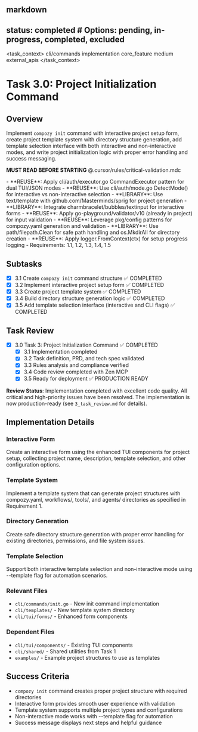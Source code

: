 ## markdown

## status: completed # Options: pending, in-progress, completed, excluded

<task_context>
<domain>cli/commands</domain>
<type>implementation</type>
<scope>core_feature</scope>
<complexity>medium</complexity>
<dependencies>external_apis</dependencies>
</task_context>

# Task 3.0: Project Initialization Command

## Overview

Implement `compozy init` command with interactive project setup form, create project template system with directory structure generation, add template selection interface with both interactive and non-interactive modes, and write project initialization logic with proper error handling and success messaging.

<import>**MUST READ BEFORE STARTING** @.cursor/rules/critical-validation.mdc</import>

<requirements>
- **REUSE**: Apply cli/auth/executor.go CommandExecutor pattern for dual TUI/JSON modes
- **REUSE**: Use cli/auth/mode.go DetectMode() for interactive vs non-interactive selection
- **LIBRARY**: Use text/template with github.com/Masterminds/sprig for project generation
- **LIBRARY**: Integrate charmbracelet/bubbles/textinput for interactive forms
- **REUSE**: Apply go-playground/validator/v10 (already in project) for input validation
- **REUSE**: Leverage pkg/config patterns for compozy.yaml generation and validation
- **LIBRARY**: Use path/filepath.Clean for safe path handling and os.MkdirAll for directory creation
- **REUSE**: Apply logger.FromContext(ctx) for setup progress logging
- Requirements: 1.1, 1.2, 1.3, 1.4, 1.5
</requirements>

## Subtasks

- [x] 3.1 Create `compozy init` command structure ✅ COMPLETED
- [x] 3.2 Implement interactive project setup form ✅ COMPLETED
- [x] 3.3 Create project template system ✅ COMPLETED
- [x] 3.4 Build directory structure generation logic ✅ COMPLETED
- [x] 3.5 Add template selection interface (interactive and CLI flags) ✅ COMPLETED

## Task Review

- [x] 3.0 Task 3: Project Initialization Command ✅ COMPLETED
  - [x] 3.1 Implementation completed
  - [x] 3.2 Task definition, PRD, and tech spec validated
  - [x] 3.3 Rules analysis and compliance verified
  - [x] 3.4 Code review completed with Zen MCP
  - [x] 3.5 Ready for deployment ✅ PRODUCTION READY

**Review Status**: Implementation completed with excellent code quality. All critical and high-priority issues have been resolved. The implementation is now production-ready (see `3_task_review.md` for details).

## Implementation Details

### Interactive Form

Create an interactive form using the enhanced TUI components for project setup, collecting project name, description, template selection, and other configuration options.

### Template System

Implement a template system that can generate project structures with compozy.yaml, workflows/, tools/, and agents/ directories as specified in Requirement 1.

### Directory Generation

Create safe directory structure generation with proper error handling for existing directories, permissions, and file system issues.

### Template Selection

Support both interactive template selection and non-interactive mode using --template flag for automation scenarios.

### Relevant Files

- `cli/commands/init.go` - New init command implementation
- `cli/templates/` - New template system directory
- `cli/tui/forms/` - Enhanced form components

### Dependent Files

- `cli/tui/components/` - Existing TUI components
- `cli/shared/` - Shared utilities from Task 1
- `examples/` - Example project structures to use as templates

## Success Criteria

- `compozy init` command creates proper project structure with required directories
- Interactive form provides smooth user experience with validation
- Template system supports multiple project types and configurations
- Non-interactive mode works with --template flag for automation
- Success message displays next steps and helpful guidance
